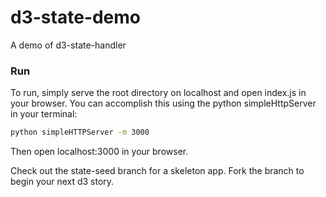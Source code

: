 # d3-state-demo
A demo of d3-state-handler

### Run
To run, simply serve the root directory on localhost and open index.js in your browser. You can accomplish this using the python simpleHttpServer in your terminal:

```bash
python simpleHTTPServer -m 3000
```

Then open localhost:3000 in your browser.

Check out the state-seed branch for a skeleton app. Fork the branch to begin your next d3 story.
